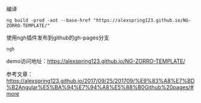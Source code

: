 编译
```shell
ng build -prod -aot --base-href "https://alexspring123.github.io/NG-ZORRO-TEMPLATE/"
```
使用ngh插件发布到github的gh-pages分支
```shell
ngh
```

demo访问地址：https://alexspring123.github.io/NG-ZORRO-TEMPLATE/

参考文章：
https://alexspring123.github.io/2017/09/25/201709/%E9%83%A8%E7%BD%B2Angular%E5%BA%94%E7%94%A8%E5%88%B0Github%20pages/#more